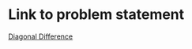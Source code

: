 # Link to problem statement 

[Diagonal Difference](https://www.hackerrank.com/challenges/diagonal-difference) 
